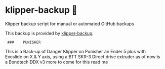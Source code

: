 # klipper-backup 💾 
Klipper backup script for manual or automated GitHub backups 

This backup is provided by [klipper-backup](https://github.com/Staubgeborener/klipper-backup).

     ###    PUNISHER

This is a Back-up of Danger Klipper on Punisher an Ender 5 plus with Exoslide on X & Y axis, using a BTT SKR-3
Direct drive extruder as of now is a Bondtech DDX v3 more to come for this read me
